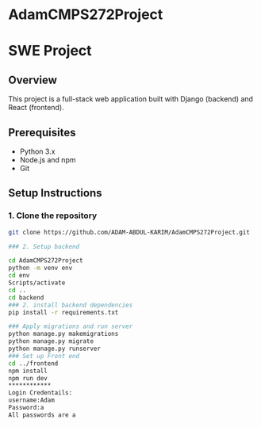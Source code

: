# AdamCMPS272Project

# SWE Project

## Overview
This project is a full-stack web application built with Django (backend) and React (frontend).

## Prerequisites
- Python 3.x
- Node.js and npm
- Git

## Setup Instructions

### 1. Clone the repository
```sh
git clone https://github.com/ADAM-ABDUL-KARIM/AdamCMPS272Project.git

### 2. Setup backend

cd AdamCMPS272Project
python -m venv env
cd env
Scripts/activate  
cd ..
cd backend
### 2. install backend dependencies
pip install -r requirements.txt

### Apply migrations and run server
python manage.py makemigrations
python manage.py migrate
python manage.py runserver
### Set up Front end
cd ../frontend
npm install
npm run dev
************
Login Credentails:
username:Adam
Password:a
All passwords are a

